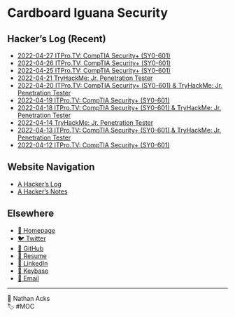 # Cardboard Iguana Security

## Hacker’s Log (Recent)

* [2022-04-27 ITPro.TV: CompTIA Security+ (SY0-601)](log/2022-04-27-itprotv-comptia-security-plus.md)
* [2022-04-26 ITPro.TV: CompTIA Security+ (SY0-601)](log/2022-04-26-itprotv-comptia-security-plus.md)
* [2022-04-25 ITPro.TV: CompTIA Security+ (SY0-601)](log/2022-04-25-itprotv-comptia-security-plus.md)
* [2022-04-21 TryHackMe: Jr. Penetration Tester](log/2022-04-21-tryhackme-jr-penetration-tester.md)
* [2022-04-20 ITPro.TV: CompTIA Security+ (SY0-601) & TryHackMe: Jr. Penetration Tester](log/2022-04-20-itprotv-comptia-security-plus-and-tryhackme-jr-penetration-tester.md)
* [2022-04-19 ITPro.TV: CompTIA Security+ (SY0-601)](log/2022-04-19-itprotv-comptia-security-plus.md)
* [2022-04-18 ITPro.TV: CompTIA Security+ (SY0-601) & TryHackMe: Jr. Penetration Tester](log/2022-04-18-itprotv-comptia-security-plus-and-tryhackme-jr-penetration-tester.md)
* [2022-04-14 TryHackMe: Jr. Penetration Tester](log/2022-04-14-tryhackme-jr-penetration-tester.md)
* [2022-04-13 ITPro.TV: CompTIA Security+ (SY0-601) & TryHackMe: Jr. Penetration Tester](log/2022-04-13-itprotv-comptia-security-plus-and-tryhackme-jr-penetration-tester.md)
* [2022-04-12 ITPro.TV: CompTIA Security+ (SY0-601)](log/2022-04-12-itprotv-comptia-security-plus.md)

## Website Navigation

* [A Hacker’s Log](log.md)
* [A Hacker’s Notes](notes.md)

## Elsewhere

* [<span aria-hidden="true">🌱</span> Homepage](https://necopinus.xyz)
* [<span aria-hidden="true">🐦</span> Twitter](https://twitter.com/necopinus)
* [<span aria-hidden="true">🐙</span> GitHub](https://github.com/necopinus)
* [<span aria-hidden="true">📄</span> Resume](https://registry.jsonresume.org/necopinus)
* [<span aria-hidden="true">🌃</span> LinkedIn](https://www.linkedin.com/in/necopinus/)
* [<span aria-hidden="true">🔏</span> Keybase](https://keybase.io/necopinus)
* [<span aria-hidden="true">📧</span> Email](mailto:nathan.acks@cardboard-iguana.com)

- - - -

<span aria-hidden="true">👤</span> Nathan Acks  
<span aria-hidden="true">🏷️</span> #MOC
